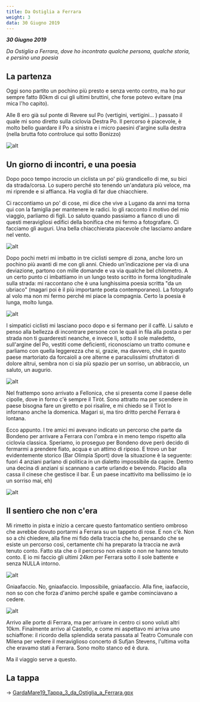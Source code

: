 ```yaml
---
title: Da Ostiglia a Ferrara
weight: 3
data: 30 Giugno 2019
---
```

***30 Giugno 2019***

_Da Ostiglia a Ferrara, dove ho incontrato qualche persona, qualche storia, e persino una poesia_
## La partenza
Oggi sono partito un pochino più presto e senza vento contro, ma ho pur sempre fatto 80km di cui gli ultimi bruttini, che forse potevo evitare (ma mica l'ho capito).

Alle 8 ero già sul ponte di Revere sul Po (vertigini, vertigini... ) passato il quale mi sono diretto sulla ciclovia Destra Po. Il percorso è piacevole, è molto bello guardare il Po a sinistra e i micro paesini d'argine sulla destra (nella brutta foto controluce qui sotto Bonizzo)

![alt](t3-01-1024x768.jpg)

## Un giorno di incontri, e una poesia
Dopo poco tempo incrocio un ciclista un po' più grandicello di me, su bici da strada/corsa. Lo supero perché sto tenendo un'andatura più veloce, ma mi riprende e si affianca. Ha voglia di far due chiacchiere.

Ci raccontiamo un po' di cose, mi dice che vive a Lugano da anni ma torna qui con la famiglia per mantenere le radici. Io gli racconto il motivo del mio viaggio, parliamo di figli. Lo saluto quando passiamo a fianco di uno di questi meravigliosi edifici della bonifica che mi fermo a fotografare. Ci facciamo gli auguri. Una bella chiacchierata piacevole che lasciamo andare nel vento.

![alt](t3-02-1024x768.jpg)

Dopo pochi metri mi imbatto in tre ciclisti sempre di zona, anche loro un pochino più avanti di me con gli anni. Chiedo un'indicazione per via di una deviazione, partono con mille domande e va via qualche bel chilometro. A un certo punto ci imbattiamo in un lungo testo scritto in forma longitudinale sulla strada: mi raccontano che è una lunghissima poesia scritta "da un ubriaco" (magari poi è il più importante poeta contemporaneo). La fotografo al volo ma non mi fermo perché mi piace la compagnia. Certo la poesia è lunga, molto lunga.

![alt](t3-03-1024x768.jpg)

I simpatici ciclisti mi lasciano poco dopo e si fermano per il caffè. Li saluto e penso alla bellezza di incontrare persone con le quali in fila alla posta o per strada non ti guarderesti neanche, e invece li, sotto il sole maledetto, sull'argine del Po, vestiti come deficienti, riconosciamo un tratto comune e parliamo con quella leggerezza che si, grazie, ma davvero, ché in questo paese martoriato da forcaioli a ore alterne e paraculissimi sfruttatori di dolore altrui, sembra non ci sia più spazio per un sorriso, un abbraccio, un saluto, un augurio.

![alt](t3-04-1024x768.jpg)

Nel frattempo sono arrivato a Fellonica, che si presenta come il paese delle cipolle, dove in forno c'è sempre il Tiròt. Sono attratto ma per scendere in paese bisogna fare un giretto e poi risalire, e mi chiedo se il Tiròt lo infornano anche la domenica. Magari si, ma tiro dritto perché Ferrara è lontana.

Ecco appunto. I tre amici mi avevano indicato un percorso che parte da Bondeno per arrivare a Ferrara con l'ombra e in meno tempo rispetto alla ciclovia classica. Speriamo, io proseguo per Bondeno dove però decido di fermarmi a prendere fiato, acqua e un attimo di riposo. E trovo un bar evidentemente storico (Bar Olimpia Sport) dove la situazione è la seguente: fuori 4 anziani parlano di politica in un dialetto impossibile da capire. Dentro una decina di anziani si scannano a carte urlando e bevendo. Placido alla cassa il cinese che gestisce il bar. È un paese incattivito ma bellissimo (e io un sorriso mai, eh)

![alt](t3-05-1024x768.jpg)

## Il sentiero che non c'era
Mi rimetto in pista e inizio a cercare questo fantomatico sentiero ombroso che avrebbe dovuto portarmi a Ferrara su un tappeto di rose. E non c'è. Non so a chi chiedere, alla fine mi fido della traccia che ho, pensando che se esiste un percorso così, certamente chi ha preparato la traccia ne avrà tenuto conto. Fatto sta che o il percorso non esiste o non ne hanno tenuto conto. E io mi faccio gli ultimi 24km per Ferrara sotto il sole battente e senza NULLA intorno.

![alt](t3-06-1024x768.jpg)

Gniaafaccio. No, gniaafaccio. Impossibile, gniaafaccio. Alla fine, iaafaccio, non so con che forza d'animo perché spalle e gambe cominciavano a cedere.

![alt](t3-07-1024x768.jpg)

Arrivo alle porte di Ferrara, ma per arrivare in centro ci sono voluti altri 10km. Finalmente arrivo al Castello, e come mi aspettavo mi arriva uno schiaffone: il ricordo della splendida serata passata al Teatro Comunale con Milena per vedere il meraviglioso concerto di Sufjan Stevens, l'ultima volta che eravamo stati a Ferrara. Sono molto stanco ed è dura.

Ma il viaggio serve a questo.


## La tappa

→ [GardaMare19_Tappa_3_da_Ostiglia_a_Ferrara.gpx](../GardaMare19_Tappa_3_da_Ostiglia_a_Ferrara.gpx)